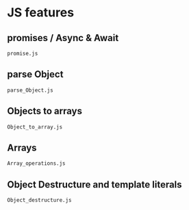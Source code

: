 # JS features

## promises / Async & Await

`promise.js`

## parse Object

`parse_Object.js`

## Objects to arrays

`Object_to_array.js`

## Arrays

`Array_operations.js`

## Object Destructure and template literals

`Object_destructure.js`
